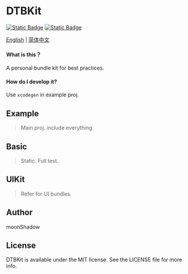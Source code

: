 # DTBKit

 [![Static Badge](https://img.shields.io/badge/iOS-Swift-green)]() [![Static Badge](https://img.shields.io/badge/Cocoapods-1.12.1-green)]()



[English](https://github.com/darkThanBlack/DTBKit/README.md) |  [简体中文](https://github.com/darkThanBlack/DTBKit/README.zh-CN.md)



#### What is this？

A personal bundle kit for best practices.



#### How do I develop it?

Use ``xcodegen`` in example proj.







## Example

> Main proj. include everything.



## Basic

> Static. Full test.



## UIKit

> Refer for UI bundles. 





## Author

moonShadow

## License

DTBKit is available under the MIT license. See the LICENSE file for more info.

